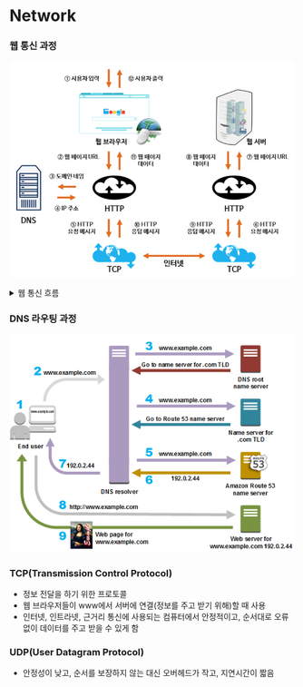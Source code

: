 # Network

### 웹 통신 과정
![웹 통신 과정.png](image%2F%EC%9B%B9%20%ED%86%B5%EC%8B%A0%20%EA%B3%BC%EC%A0%95.png)

<details>
    <summary>웹 통신 흐름</summary>

    1. 웹 브라우저를 통해 사용자가 URL을 입력한다.
    2. 입력받은 URL중 도메인을 통해 DNS에 검색한다.
    3. DNS에서 일치하는 도메인의 IP를 URL 정보와 함께 HTTP 메시지로 만든다.
    4. 생성된 HTTP 메시지를 TCP로 서버와 통신한다.
    5. 서버에서 요청 URL을 통해 전달받은 응답 값을 클라이언트로 전달한다.
</details>

### DNS 라우팅 과정 
![DNS 웹:앱 라우팅 과정.png](image%2FDNS%20%EC%9B%B9%3A%EC%95%B1%20%EB%9D%BC%EC%9A%B0%ED%8C%85%20%EA%B3%BC%EC%A0%95.png)

### TCP(Transmission Control Protocol)
- 정보 전달을 하기 위한 프로토콜
- 웹 브라우저들이 www에서 서버에 연결(정보를 주고 받기 위해)할 때 사용
- 인터넷, 인트라넷, 근거리 통신에 사용되는 컴퓨터에서 안정적이고, 순서대로 오류 없이 데이터를 주고 받을 수 있게 함

### UDP(User Datagram Protocol)
- 안정성이 낮고, 순서를 보장하지 않는 대신 오버헤드가 작고, 지연시간이 짧음
